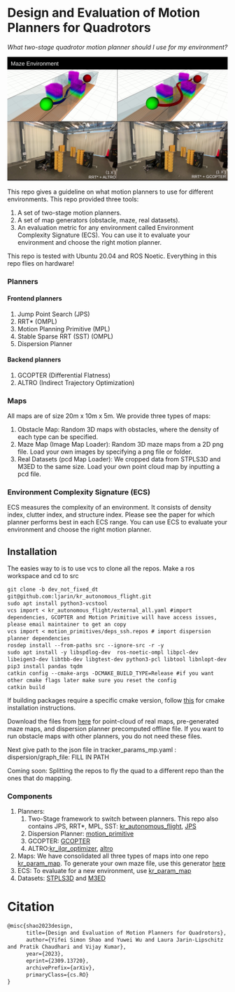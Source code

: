 # Design and Evaluation of Motion Planners for Quadrotors
*What two-stage quadrotor motion planner should I use for my environment?* 

![Experiment of Quadrotor flying through a small maze](https://github.com/KumarRobotics/kr_mp_design/blob/main/pics/real_exp_maze.png)

This repo gives a guideline on what motion planners to use for different environments. This repo provided three tools:
1. A set of two-stage motion planners.
2. A set of map generators (obstacle, maze, real datasets).
3. An evaluation metric for any environment called Environment Complexity Signature (ECS). You can use it to evaluate your environment and choose the right motion planner.

This repo is tested with Ubuntu 20.04 and ROS Noetic. Everything in this repo flies on hardware!
### Planners
#### Frontend planners
1. Jump Point Search (JPS)
2. RRT* (OMPL)
3. Motion Planning Primitive (MPL) 
4. Stable Sparse RRT (SST) (OMPL)
5. Dispersion Planner 
#### Backend planners
1. GCOPTER (Differential Flatness)
2. ALTRO (Indirect Trajectory Optimization)
### Maps
All maps are of size 20m x 10m x 5m. We provide three types of maps:
1. Obstacle Map: Random 3D maps with obstacles, where the density of each type can be specified.
2. Maze Map (Image Map Loader): Random 3D maze maps from a 2D png file. Load your own images by specifying a png file or folder.
3. Real Datasets (pcd Map Loader): We cropped data from STPLS3D and M3ED to the same size. Load your own point cloud map by inputting a pcd file.


### Environment Complexity Signature (ECS)
ECS measures the complexity of an environment. It consists of density index, clutter index, and structure index. Please see the paper for which planner performs best in each ECS range. You can use ECS to evaluate your environment and choose the right motion planner.

## Installation
The easies way to is to use vcs to clone all the repos.
Make a ros workspace and cd to src
```
git clone -b dev_not_fixed_dt git@github.com:ljarin/kr_autonomous_flight.git
sudo apt install python3-vcstool
vcs import < kr_autonomous_flight/external_all.yaml #import dependencies, GCOPTER and Motion Primitive will have access issues, please email maintainer to get an copy
vcs import < motion_primitives/deps_ssh.repos # import dispersion planner dependencies
rosdep install --from-paths src --ignore-src -r -y
sudo apt install -y libspdlog-dev  ros-noetic-ompl libpcl-dev libeigen3-dev libtbb-dev libgtest-dev python3-pcl libtool libnlopt-dev
pip3 install pandas tqdm
catkin config --cmake-args -DCMAKE_BUILD_TYPE=Release #if you want other cmake flags later make sure you reset the config
catkin build
```
If building packages require a specific cmake version, follow [this](https://apt.kitware.com/) for cmake installation instructions.

Download the files from [here](https://drive.google.com/drive/folders/1LImwhYTajVImL3pydA4d91aILSOMddD3?usp=sharing) for point-cloud of real maps, pre-generated maze maps, and dispersion planner precomputed offline file. If you want to run obstacle maps with other planners, you do not need these files. 

Next give path to the json file in tracker_params_mp.yaml : dispersion/graph_file: FILL IN PATH 

Coming soon: Splitting the repos to fly the quad to a different repo than the ones that do mapping.
### Components
1. Planners: 
   1. Two-Stage framework to switch between planners. This repo also contains JPS, RRT*, MPL, SST: [kr_autonomous_flight](https://github.com/ljarin/kr_autonomous_flight/tree/dev_not_fixed_dt), [JPS](https://github.com/KumarRobotics/jps3d)
   2. Dispersion Planner: [motion_primitive](https://github.com/ljarin/motion_primitives)
   3. GCOPTER: [GCOPTER](https://github.com/yuwei-wu/GCOPTER.git)
   4. ALTRO:[kr_ilqr_optimizer](https://github.com/KumarRobotics/kr_ilqr_optimizer/tree/icra_final), [altro](https://github.com/shaoyifei96/altro/tree/ros)
2. Maps: We have consolidated all three types of maps into one repo [kr_param_map](https://github.com/KumarRobotics/kr_param_map). To generate your own maze file, use this generator [here](https://github.com/shaoyifei96/multi_solution_mazegenerator)
3. ECS: To evaluate for a new environment, use [kr_param_map](https://github.com/KumarRobotics/kr_param_map)
4. Datasets: [STPLS3D](https://www.stpls3d.com/) and [M3ED](https://m3ed.io/)


# Citation
```
@misc{shao2023design,
      title={Design and Evaluation of Motion Planners for Quadrotors}, 
      author={Yifei Simon Shao and Yuwei Wu and Laura Jarin-Lipschitz and Pratik Chaudhari and Vijay Kumar},
      year={2023},
      eprint={2309.13720},
      archivePrefix={arXiv},
      primaryClass={cs.RO}
}
```



